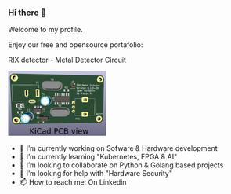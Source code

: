### Hi there 👋

Welcome to my profile.

Enjoy our free and opensource portafolio:

RIX detector - Metal Detector Circuit

<a href="https://github.com/dionyself/rix-detector"><img src="https://raw.githubusercontent.com/dionyself/rix-detector/master/images/rix_kicad_view.png" alt="drawing" width="200"/></a>

- 🔭 I’m currently working on Sofware & Hardware development
- 🌱 I’m currently learning "Kubernetes, FPGA & AI"
- 👯 I’m looking to collaborate on Python & Golang based projects
- 🤔 I’m looking for help with "Hardware Security"
- 📫 How to reach me: On Linkedin

<!--
**dionyself/dionyself** is a ✨ _special_ ✨ repository because its `README.md` (this file) appears on your GitHub profile.

Here are some ideas to get you started:

- 🔭 I’m currently working on ...
- 🌱 I’m currently learning ...
- 👯 I’m looking to collaborate on ...
- 🤔 I’m looking for help with ...
- 💬 Ask me about ...
- 📫 How to reach me: ...
- 😄 Pronouns: ...
- ⚡ Fun fact: ...
-->
